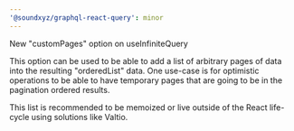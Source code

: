 ```yaml
---
'@soundxyz/graphql-react-query': minor
---
```


New "customPages" option on useInfiniteQuery

This option can be used to be able to add a list of arbitrary pages of data into the resulting "orderedList" data.
One use-case is for optimistic operations to be able to have temporary pages that are going to be in the pagination ordered results.

This list is recommended to be memoized or live outside of the React life-cycle using solutions like Valtio.
